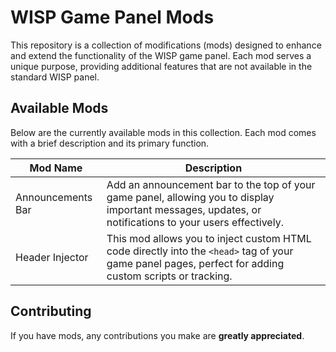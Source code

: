 # WISP Game Panel Mods

This repository is a collection of modifications (mods) designed to enhance and extend the functionality of the WISP game panel. Each mod serves a unique purpose, providing additional features that are not available in the standard WISP panel.

## Available Mods

Below are the currently available mods in this collection. Each mod comes with a brief description and its primary function.

| Mod Name            | Description                                                  |
|---------------------|--------------------------------------------------------------|
| Announcements Bar   | Add an announcement bar to the top of your game panel, allowing you to display important messages, updates, or notifications to your users effectively. |
| Header Injector     | This mod allows you to inject custom HTML code directly into the `<head>` tag of your game panel pages, perfect for adding custom scripts or tracking. |

## Contributing

If you have mods, any contributions you make are **greatly appreciated**.
